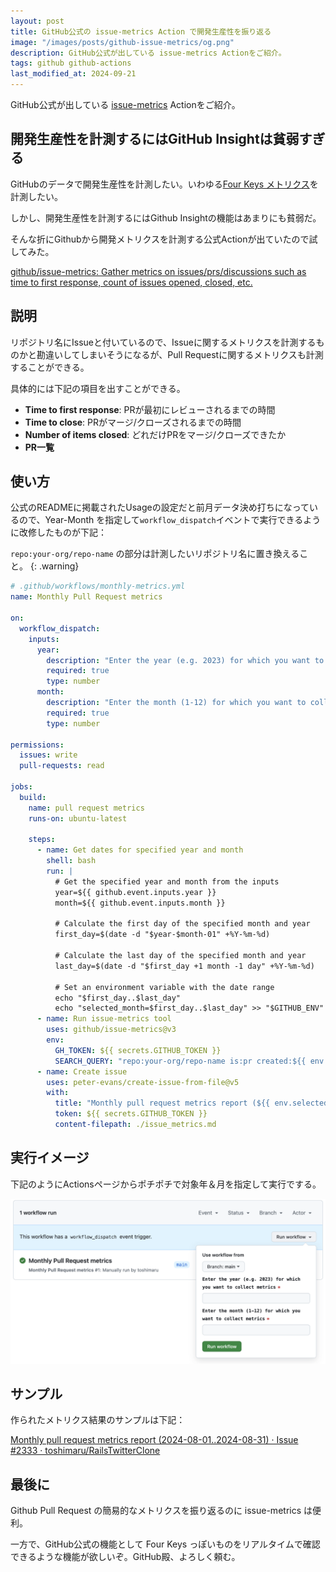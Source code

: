 ```yaml
---
layout: post
title: GitHub公式の issue-metrics Action で開発生産性を振り返る
image: "/images/posts/github-issue-metrics/og.png"
description: GitHub公式が出している issue-metrics Actionをご紹介。
tags: github github-actions
last_modified_at: 2024-09-21
---
```


GitHub公式が出している [issue-metrics](https://github.com/github/issue-metrics) Actionをご紹介。

## 開発生産性を計測するにはGitHub Insightは貧弱すぎる

GitHubのデータで開発生産性を計測したい。いわゆる[Four Keys メトリクス](https://cloud.google.com/blog/ja/products/gcp/using-the-four-keys-to-measure-your-devops-performance)を計測したい。

しかし、開発生産性を計測するにはGithub Insightの機能はあまりにも貧弱だ。

そんな折にGithubから開発メトリクスを計測する公式Actionが出ていたので試してみた。

[github/issue-metrics: Gather metrics on issues/prs/discussions such as time to first response, count of issues opened, closed, etc.](https://github.com/github/issue-metrics)

## 説明

リポジトリ名にIssueと付いているので、Issueに関するメトリクスを計測するものかと勘違いしてしまいそうになるが、Pull Requestに関するメトリクスも計測することができる。

具体的には下記の項目を出すことができる。

- **Time to first response**: PRが最初にレビューされるまでの時間
- **Time to close**: PRがマージ/クローズされるまでの時間
- **Number of items closed**: どれだけPRをマージ/クローズできたか
- **PR一覧**

## 使い方

公式のREADMEに掲載されたUsageの設定だと前月データ決め打ちになっているので、Year-Month を指定して`workflow_dispatch`イベントで実行できるように改修したものが下記：

`repo:your-org/repo-name` の部分は計測したいリポジトリ名に置き換えること。
{: .warning}

```yaml
# .github/workflows/monthly-metrics.yml
name: Monthly Pull Request metrics

on:
  workflow_dispatch:
    inputs:
      year:
        description: "Enter the year (e.g. 2023) for which you want to collect metrics"
        required: true
        type: number
      month:
        description: "Enter the month (1-12) for which you want to collect metrics"
        required: true
        type: number

permissions:
  issues: write
  pull-requests: read

jobs:
  build:
    name: pull request metrics
    runs-on: ubuntu-latest

    steps:
      - name: Get dates for specified year and month
        shell: bash
        run: |
          # Get the specified year and month from the inputs
          year=${{ github.event.inputs.year }}
          month=${{ github.event.inputs.month }}

          # Calculate the first day of the specified month and year
          first_day=$(date -d "$year-$month-01" +%Y-%m-%d)

          # Calculate the last day of the specified month and year
          last_day=$(date -d "$first_day +1 month -1 day" +%Y-%m-%d)

          # Set an environment variable with the date range
          echo "$first_day..$last_day"
          echo "selected_month=$first_day..$last_day" >> "$GITHUB_ENV"
      - name: Run issue-metrics tool
        uses: github/issue-metrics@v3
        env:
          GH_TOKEN: ${{ secrets.GITHUB_TOKEN }}
          SEARCH_QUERY: "repo:your-org/repo-name is:pr created:${{ env.selected_month }}"
      - name: Create issue
        uses: peter-evans/create-issue-from-file@v5
        with:
          title: "Monthly pull request metrics report (${{ env.selected_month }})"
          token: ${{ secrets.GITHUB_TOKEN }}
          content-filepath: ./issue_metrics.md
```

## 実行イメージ

下記のようにActionsページからポチポチで対象年＆月を指定して実行でする。

![Trigger Action by workflow_dispatch](/images/posts/github-issue-metrics/workflow-dispatch.png)

## サンプル

作られたメトリクス結果のサンプルは下記：

[Monthly pull request metrics report (2024-08-01..2024-08-31) · Issue #2333 · toshimaru/RailsTwitterClone](https://github.com/toshimaru/RailsTwitterClone/issues/2333)

## 最後に

Github Pull Request の簡易的なメトリクスを振り返るのに issue-metrics は便利。

一方で、GitHub公式の機能として Four Keys っぽいものをリアルタイムで確認できるような機能が欲しいぞ。GitHub殿、よろしく頼む。
